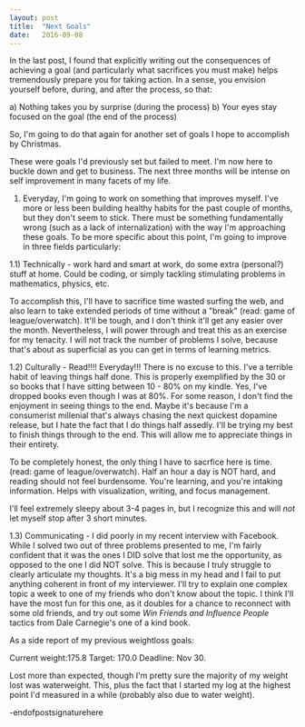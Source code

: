 ```yaml
---
layout: post
title:  "Next Goals"
date:   2016-09-08
---
```


In the last post, I found that explicitly writing out the consequences of achieving a goal (and particularly what sacrifices you must make) helps tremendously prepare you for taking action. In a sense, you envision yourself before, during, and after the process, so that:

a) Nothing takes you by surprise (during the process)
b) Your eyes stay focused on the goal (the end of the process)

So, I'm going to do that again for another set of goals I hope to accomplish by Christmas. 

These were goals I'd previously set but failed to meet. I'm now here to buckle down and get to business. The next three months will be intense on self improvement in many facets of my life.

1) Everyday, I'm going to work on something that improves myself. I've more or less been building healthy habits for the past couple of months, but they don't seem to stick. There must be something fundamentally wrong (such as a lack of internalization) with the way I'm approaching these goals. To be more specific about this point, I'm going to improve in three fields particularly:

1.1) Technically - work hard and smart at work, do some extra (personal?) stuff at home. Could be coding, or simply tackling stimulating problems in mathematics, physics, etc.

To accomplish this, I'll have to sacrifice time wasted surfing the web, and also learn to take extended periods of time without a "break" (read: game of league/overwatch). It'll be tough, and I don't think it'll get any easier over the month. Nevertheless, I will power through and treat this as an exercise for my tenacity. I will not track the number of problems I solve, because that's about as superficial as you can get in terms of learning metrics.

1.2) Culturally - Read!!!! Everyday!!! There is no excuse to this. I've a terrible habit of leaving things half done. This is properly exemplified by the 30 or so books that I have sitting between 10 - 80% on my kindle. Yes, I've dropped books even though I was at 80%. For some reason, I don't find the enjoyment in seeing things to the end. Maybe it's because I'm a consumerist millenial that's always chasing the next quickest dopamine release, but I hate the fact that I do things half assedly. I'll be trying my best to finish things through to the end. This will allow me to appreciate things in their entirety.

To be completely honest, the only thing I have to sacrfice here is time. (read: game of league/overwatch). Half an hour a day is NOT hard, and reading should not feel burdensome. You're learning, and you're intaking information. Helps with visualization, writing, and focus management. 

I'll feel extremely sleepy about 3-4 pages in, but I recognize this and will *not* let myself stop after 3 short minutes. 

1.3) Communicating - I did poorly in my recent interview with Facebook. While I solved two out of three problems presented to me, I'm fairly confident that it was the ones I DID solve that lost me the opportunity, as opposed to the one I did NOT solve. This is because I truly struggle to clearly articulate my thoughts. It's a big mess in my head and I fail to put anything coherent in front of my interviewer. I'll try to explain one complex topic a week to one of my friends who don't know about the topic. I think I'll have the most fun for this one, as it doubles for a chance to reconnect with some old friends, and try out some *Win Friends and Influence People* tactics from Dale Carnegie's one of a kind book. 

As a side report of my previous weightloss goals:

Current weight:175.8
Target: 170.0
Deadline: Nov 30.

Lost more than expected, though I'm pretty sure the majority of my weight lost was waterweight. This, plus the fact that I started my log at the highest point I'd measured in a while (probably also due to water weight).

-endofpostsignaturehere


